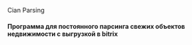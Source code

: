 Cian Parsing


<h4> Программа для постоянного парсинга свежих объектов недвижимости с выгрузкой в bitrix </h4>
 
